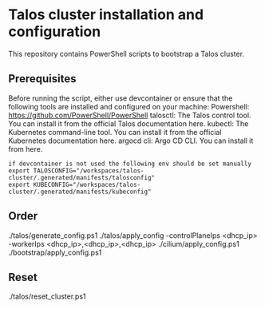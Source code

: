 # Talos cluster installation and configuration
This repository contains PowerShell scripts to bootstrap a Talos cluster.
## Prerequisites

Before running the script, either use devcontainer or ensure that the following tools are installed and configured on your machine:
    Powershell: https://github.com/PowerShell/PowerShell 
    talosctl: The Talos control tool. You can install it from the official Talos documentation here.
    kubectl: The Kubernetes command-line tool. You can install it from the official Kubernetes documentation here.
    argocd cli: Argo CD CLI. You can install it from here.

    if devcontainer is not used the following env should be set manually
    export TALOSCONFIG="/workspaces/talos-cluster/.generated/manifests/talosconfig"
    export KUBECONFIG="/workspaces/talos-cluster/.generated/manifests/kubeconfig"

## Order
  ./talos/generate_config.ps1
  ./talos/apply_config -controlPlaneIps <dhcp_ip> -workerIps  <dhcp_ip>,<dhcp_ip>,<dhcp_ip>
  ./cilium/apply_config.ps1
  ./bootstrap/apply_config.ps1

## Reset
  ./talos/reset_cluster.ps1
